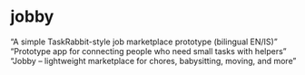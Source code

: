 # jobby
“A simple TaskRabbit-style job marketplace prototype (bilingual EN/IS)”  “Prototype app for connecting people who need small tasks with helpers”  “Jobby – lightweight marketplace for chores, babysitting, moving, and more”
